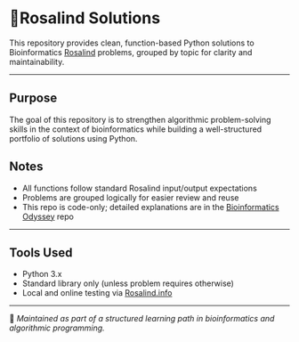 # 🧬Rosalind Solutions

This repository provides clean, function-based Python solutions to Bioinformatics [Rosalind](https://rosalind.info) problems, grouped by topic for clarity and maintainability.

---

## Purpose

The goal of this repository is to strengthen algorithmic problem-solving skills in the context of bioinformatics while building a well-structured portfolio of solutions using Python.

## Notes

- All functions follow standard Rosalind input/output expectations
- Problems are grouped logically for easier review and reuse
- This repo is code-only; detailed explanations are in the [Bioinformatics Odyssey](https://github.com/YOUR_USERNAME/bioinformatics-odyssey) repo

---

## Tools Used

- Python 3.x
- Standard library only (unless problem requires otherwise)
- Local and online testing via [Rosalind.info](https://rosalind.info)

---

📌 *Maintained as part of a structured learning path in bioinformatics and algorithmic programming.*
